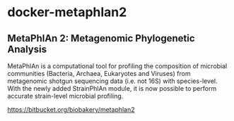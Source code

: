 # docker-metaphlan2

MetaPhlAn 2: Metagenomic Phylogenetic Analysis
---
MetaPhlAn is a computational tool for profiling the composition of microbial communities (Bacteria, Archaea, Eukaryotes and Viruses) from metagenomic shotgun sequencing data (i.e. not 16S) with species-level. With the newly added StrainPhlAn module, it is now possible to perform accurate strain-level microbial profiling.

https://bitbucket.org/biobakery/metaphlan2
